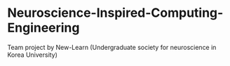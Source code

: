 # Neuroscience-Inspired-Computing-Engineering
Team project by New-Learn (Undergraduate society for neuroscience in Korea University)
